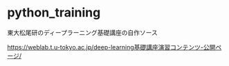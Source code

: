 # python_training
東大松尾研のディープラーニング基礎講座の自作ソース

https://weblab.t.u-tokyo.ac.jp/deep-learning基礎講座演習コンテンツ-公開ページ/
